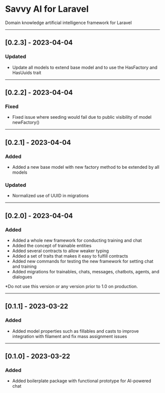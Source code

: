 # Savvy AI for Laravel
Domain knowledge artificial intelligence framework for Laravel

---
## [0.2.3] - 2023-04-04

### Updated
- Update all models to extend base model and to use the HasFactory and HasUuids trait

---
## [0.2.2] - 2023-04-04

### Fixed
- Fixed issue where seeding would fail due to public visibility of model newFactory()

---
## [0.2.1] - 2023-04-04

### Added
- Added a new base model with new factory method to be extended by all models

### Updated
- Normalized use of UUID in migrations

---
## [0.2.0] - 2023-04-04

### Added
- Added a whole new framework for conducting training and chat
- Added the concept of trainable entities
- Added several contracts to allow weaker typing
- Added a set of traits that makes it easy to fulfill contracts
- Added new commands for testing the new framework for setting chat and training
- Added migrations for trainables, chats, messages, chatbots, agents, and dialogues

*Do not use this version or any version prior to 1.0 on production.

---
## [0.1.1] - 2023-03-22

### Added
- Added model properties such as fillables and casts to improve integration with filament and fix mass assignment issues

---
## [0.1.0] - 2023-03-22

### Added
- Added boilerplate package with functional prototype for AI-powered chat
